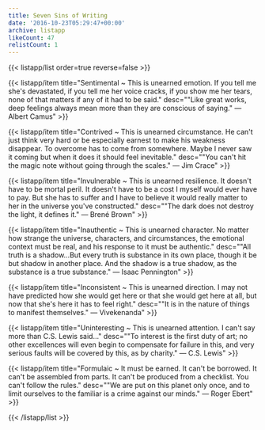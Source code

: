 ```yaml
---
title: Seven Sins of Writing
date: '2016-10-23T05:29:47+00:00'
archive: listapp
likeCount: 47
relistCount: 1
---
```


{{< listapp/list order=true reverse=false >}}

   {{< listapp/item title="Sentimental ~ This is unearned emotion. If you tell me she's devastated, if you tell me her voice cracks, if you show me her tears, none of that matters if any of it had to be said."
      desc="\"Like great works, deep feelings always mean more than they are conscious of saying.\" — Albert Camus" >}}

   {{< listapp/item title="Contrived ~ This is unearned circumstance. He can't just think very hard or be especially earnest to make his weakness disappear. To overcome has to come from somewhere. Maybe I never saw it coming but when it does it should feel inevitable."
      desc="\"You can't hit the magic note without going through the scales.\" — Jim Crace" >}}

   {{< listapp/item title="Invulnerable ~ This is unearned resilience. It doesn't have to be mortal peril. It doesn't have to be a cost I myself would ever have to pay. But she has to suffer and I have to believe it would really matter to her in the universe you've constructed."
      desc="\"The dark does not destroy the light, it defines it.\" — Brené Brown" >}}

   {{< listapp/item title="Inauthentic ~ This is unearned character. No matter how strange the universe, characters, and circumstances, the emotional context must be real, and his response to it must be authentic."
      desc="\"All truth is a shadow…But every truth is substance in its own place, though it be but shadow in another place. And the shadow is a true shadow, as the substance is a true substance.\" — Isaac Pennington" >}}

   {{< listapp/item title="Inconsistent ~ This is unearned direction. I may not have predicted how she would get here or that she would get here at all, but now that she's here it has to feel right."
      desc="\"It is in the nature of things to manifest themselves.\" — Vivekenanda" >}}

   {{< listapp/item title="Uninteresting ~ This is unearned attention. I can't say more than C.S. Lewis said..."
      desc="\"To interest is the first duty of art; no other excellences will even begin to compensate for failure in this, and very serious faults will be covered by this, as by charity.\" — C.S. Lewis" >}}

   {{< listapp/item title="Formulaic ~ It must be earned. It can't be borrowed. It can't be assembled from parts. It can't be produced from a checklist. You can't follow the rules."
      desc="\"We are put on this planet only once, and to limit ourselves to the familiar is a crime against our minds.\" — Roger Ebert" >}}

{{< /listapp/list >}}

